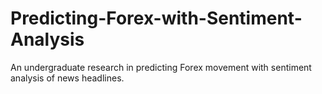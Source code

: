 # Predicting-Forex-with-Sentiment-Analysis
An undergraduate research in predicting Forex movement with sentiment analysis of news headlines. 
